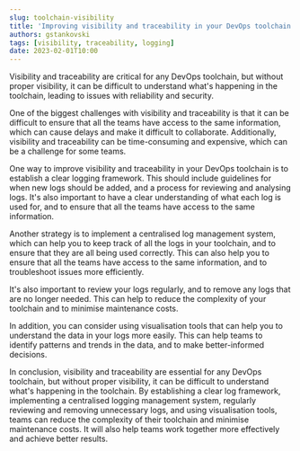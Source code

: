 ```yaml
---
slug: toolchain-visibility
title: 'Improving visibility and traceability in your DevOps toolchain'
authors: gstankovski
tags: [visibility, traceability, logging]
date: 2023-02-01T10:00
---
```


Visibility and traceability are critical for any DevOps toolchain, but without proper visibility, it can be difficult to understand what's happening in the toolchain, leading to issues with reliability and security.

<!--truncate-->

One of the biggest challenges with visibility and traceability is that it can be difficult to ensure that all the teams have access to the same information, which can cause delays and make it difficult to collaborate. Additionally, visibility and traceability can be time-consuming and expensive, which can be a challenge for some teams.

One way to improve visibility and traceability in your DevOps toolchain is to establish a clear logging framework. This should include guidelines for when new logs should be added, and a process for reviewing and analysing logs. It's also important to have a clear understanding of what each log is used for, and to ensure that all the teams have access to the same information.

Another strategy is to implement a centralised log management system, which can help you to keep track of all the logs in your toolchain, and to ensure that they are all being used correctly. This can also help you to ensure that all the teams have access to the same information, and to troubleshoot issues more efficiently.

It's also important to review your logs regularly, and to remove any logs that are no longer needed. This can help to reduce the complexity of your toolchain and to minimise maintenance costs.

In addition, you can consider using visualisation tools that can help you to understand the data in your logs more easily. This can help teams to identify patterns and trends in the data, and to make better-informed decisions.

In conclusion, visibility and traceability are essential for any DevOps toolchain, but without proper visibility, it can be difficult to understand what's happening in the toolchain. By establishing a clear log framework, implementing a centralised logging management system, regularly reviewing and removing unnecessary logs, and using visualisation tools, teams can reduce the complexity of their toolchain and minimise maintenance costs. It will also help teams work together more effectively and achieve better results.
